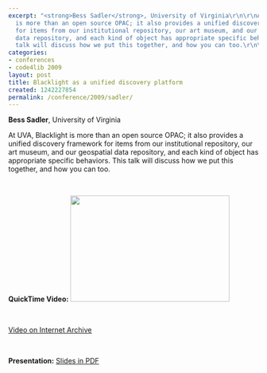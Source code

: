 ```yaml
---
excerpt: "<strong>Bess Sadler</strong>, University of Virginia\r\n\r\nAt UVA, Blacklight
  is more than an open source OPAC; it also provides a unified discovery framework
  for items from our institutional repository, our art museum, and our geospatial
  data repository, and each kind of object has appropriate specific behaviors. This
  talk will discuss how we put this together, and how you can too.\r\n\r\n<p>&nbsp;</p>"
categories:
- conferences
- code4lib 2009
layout: post
title: Blacklight as a unified discovery platform
created: 1242227854
permalink: /conference/2009/sadler/
---
```

<strong>Bess Sadler</strong>, University of Virginia

At UVA, Blacklight is more than an open source OPAC; it also provides a unified discovery framework for items from our institutional repository, our art museum, and our geospatial data repository, and each kind of object has appropriate specific behaviors. This talk will discuss how we put this together, and how you can too.

<p>&nbsp;</p>
<strong>QuickTime Video:</strong>
<a href="http://dl.lib.brown.edu/code4lib/sadler.html" target="_blank">
<img src="http://dl.lib.brown.edu/code4lib//14_sadler.jpg" border="0" width="320" height="213"></a>

<p>&nbsp;</p>

<a href="http://www.archive.org/details/Code4lib2009BlacklightAsAUnifiedDiscoveryPlatform">Video on Internet Archive</a>

<p>&nbsp;</p>

<strong>Presentation:</strong>
<a href="http://code4lib.org/files/blacklight_code4lib09.pdf" target="_blank">Slides in PDF</a>





